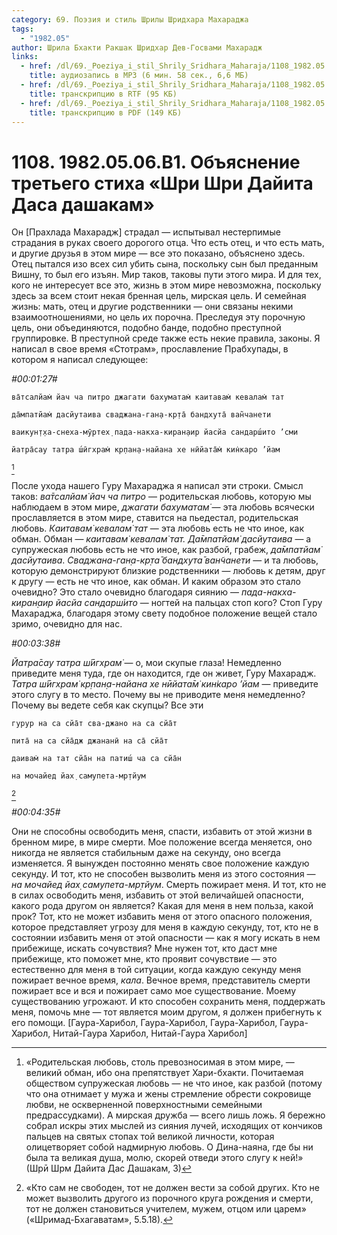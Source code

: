 ```yaml
---
category: 69. Поэзия и стиль Шрилы Шридхара Махараджа
tags:
  - "1982.05"
author: Шрила Бхакти Ракшак Шридхар Дев-Госвами Махарадж
links:
  - href: /dl/69._Poeziya_i_stil_Shrily_Sridhara_Maharaja/1108_1982.05.06.B1_SridharMj_Objasnenie_tretego_stiha_Shri_Shri_Dajita_Dasa_dashakam.mp3
    title: аудиозапись в MP3 (6 мин. 58 сек., 6,6 МБ)
  - href: /dl/69._Poeziya_i_stil_Shrily_Sridhara_Maharaja/1108_1982.05.06.B1_SridharMj_Objasnenie_tretego_stiha_Shri_Shri_Dajita_Dasa_dashakam.rtf
    title: транскрипцию в RTF (95 КБ)
  - href: /dl/69._Poeziya_i_stil_Shrily_Sridhara_Maharaja/1108_1982.05.06.B1_SridharMj_Objasnenie_tretego_stiha_Shri_Shri_Dajita_Dasa_dashakam.pdf
    title: транскрипцию в PDF (149 КБ)
---
```


# 1108. 1982.05.06.B1. Объяснение третьего стиха «Шри Шри Дайита Даса дашакам»

Он [Прахлада Махарадж] страдал — испытывал нестерпимые страдания в руках своего дорогого отца. Что есть отец, и что есть мать, и другие друзья в этом мире — все это показано, объяснено здесь. Отец пытался изо всех сил убить сына, поскольку сын был преданным Вишну, то был его изъян. Мир таков, таковы пути этого мира. И для тех, кого не интересует все это, жизнь в этом мире невозможна, поскольку здесь за всем стоит некая бренная цель, мирская цель. И семейная жизнь: мать, отец и другие родственники — они связаны некими взаимоотношениями, но цель их порочна. Преследуя эту порочную цель, они объединяются, подобно банде, подобно преступной группировке. В преступной среде также есть некие правила, законы. Я написал в свое время «Стотрам», прославление Прабхупады, в котором я написал следующее:

*#00:01:27#*

    ва̄тсалйам̇ йач ча питро джагати бахуматам̇ каитавам̇ кевалам̇ тат

    да̄мпатйам̇ дасйутаива сваджана-ган̣а-кр̣та̄ бандхута̄ ван̃чанети

    ваикун̣т̣ха-снеха-мӯртех̣ пада-накха-киран̣аир йасйа сандарш́ито ’сми

    йатра̄сау татра ш́ӣгхрам̇ кр̣пан̣а-найана хе нӣйата̄м̇ кин̇каро ’йам
[^_ftn1]

После ухода нашего Гуру Махараджа я написал эти строки. Смысл таков: *ва̄тсалйам̇ йач ча питро* — родительская любовь, которую мы наблюдаем в этом мире, *джагати бахуматам̇* — эта любовь всячески прославляется в этом мире, ставится на пьедестал, родительская любовь. *Каитавам̇ кевалам̇ тат* — эта любовь есть не что иное, как обман. Обман — *каитавам̇ кевалам̇ тат. Да̄мпатйам̇ дасйутаива* — а супружеская любовь есть не что иное, как разбой, грабеж, *да̄мпатйам̇ дасйутаива*. *Сваджана-ган̣а-кр̣та̄ бандхута̄ ван̃чанети* — и та любовь, которую демонстрируют близкие родственники — любовь к детям, друг к другу — есть не что иное, как обман. И каким образом это стало очевидно? Это стало очевидно благодаря сиянию — *пада-накха-киран̣аир йасйа сандарш́ито* — ногтей на пальцах стоп кого? Стоп Гуру Махараджа, благодаря этому свету подобное положение вещей стало зримо, очевидно для нас.

*#00:03:38#*

*Йатра̄сау татра ш́ӣгхрам̇* — о, мои скупые глаза! Немедленно приведите меня туда, где он находится, где он живет, Гуру Махарадж. *Татра ш́ӣгхрам̇ кр̣пан̣а-найана хе нӣйата̄м̇ кин̇каро ’йам* — приведите этого слугу в то место. Почему вы не приводите меня немедленно? Почему вы ведете себя как скупцы? Все эти

    гурур на са сйа̄т сва-джано на са сйа̄т

    пита̄ на са сйа̄дж джананӣ на са̄ сйа̄т

    даивам̇ на тат сйа̄н на патиш́ ча са сйа̄н

    на мочайед йах̣ самупета-мр̣тйум
[^_ftn2]

*#00:04:35#*

Они не способны освободить меня, спасти, избавить от этой жизни в бренном мире, в мире смерти. Мое положение всегда меняется, оно никогда не является стабильным даже на секунду, оно всегда изменяется. Я вынужден постоянно менять свое положение каждую секунду. И тот, кто не способен вызволить меня из этого состояния — *на мочайед йах̣ самупета-мр̣тйум*. Смерть пожирает меня. И тот, кто не в силах освободить меня, избавить от этой величайшей опасности, какого рода другом он является? Какая для меня в нем польза, какой прок? Тот, кто не может избавить меня от этого опасного положения, которое представляет угрозу для меня в каждую секунду, тот, кто не в состоянии избавить меня от этой опасности — как я могу искать в нем прибежище, искать сочувствия? Мне нужен тот, кто даст мне прибежище, кто поможет мне, кто проявит сочувствие — это естественно для меня в той ситуации, когда каждую секунду меня пожирает вечное время, *кала*. Вечное время, представитель смерти пожирает все и вся и пожирает само мое существование. Моему существованию угрожают. И кто способен сохранить меня, поддержать меня, помочь мне — тот является моим другом, я должен прибегнуть к его помощи. [Гаура-Харибол, Гаура-Харибол, Гаура-Харибол, Гаура-Харибол, Нитай-Гаура Харибол, Нитай-Гаура Харибол]



[^_ftn1]: «Родительская любовь, столь превозносимая в этом мире, — великий обман, ибо она препятствует Хари-бхакти. Почитаемая обществом супружеская любовь — не что иное, как разбой (потому что она отнимает у мужа и жены стремление обрести сокровище любви, не оскверненной поверхностными семейными предрассудками). А мирская дружба — всего лишь ложь. Я бережно собрал искры этих мыслей из сияния лучей, исходящих от кончиков пальцев на святых стопах той великой личности, которая олицетворяет собой надмирную любовь. О Дина-наяна, где бы ни была та великая душа, молю, скорей отведи этого слугу к ней!» (Шрӣ Шрм Дайита Дас Дашакам, 3)

[^_ftn2]: «Кто сам не свободен, тот не должен вести за собой других. Кто не может вызволить другого из порочного круга рождения и смерти, тот не должен становиться учителем, мужем, отцом или царем» («Шримад-Бхагаватам», 5.5.18).

